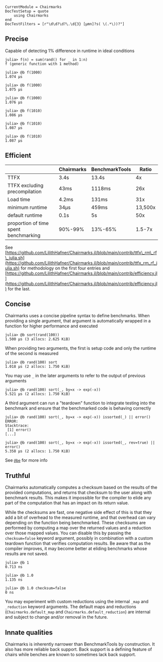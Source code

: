 ```@meta
CurrentModule = Chairmarks
DocTestSetup = quote
    using Chairmarks
end
DocTestFilters = [r"\d\d?\d?\.\d{3} [μmn]?s( \(.*\))?"]
```

## Precise

Capable of detecting 1% difference in runtime in ideal conditions

```jldoctest
julia> f(n) = sum(rand() for _ in 1:n)
f (generic function with 1 method)

julia> @b f(1000)
1.074 μs

julia> @b f(1000)
1.075 μs

julia> @b f(1000)
1.076 μs

julia> @b f(1010)
1.086 μs

julia> @b f(1010)
1.087 μs

julia> @b f(1010)
1.087 μs
```

## Efficient

|               | Chairmarks     | BenchmarkTools    | Ratio
|---------------|----------------|-------------------|-------|
| TTFX          | 3.4s           | 13.4s             | 4x
| TTFX excluding precompilation | 43ms | 1118ms      | 26x
| Load time     | 4.2ms          | 131ms             | 31x
| minimum runtime | 34μs         | 459ms             | 13,500x
| default runtime | 0.1s         | 5s                | 50x
| proportion of time spent benchmarking | 90%-99% | 13%-65% | 1.5-7x

See [https://github.com/LilithHafner/Chairmarks.jl/blob/main/contrib/ttfx\_rm\_rf\_julia.sh](https://github.com/LilithHafner/Chairmarks.jl/blob/main/contrib/ttfx_rm_rf_julia.sh)
for methodology on the first four entries and
[https://github.com/LilithHafner/Chairmarks.jl/blob/main/contrib/efficiency.jl](https://github.com/LilithHafner/Chairmarks.jl/blob/main/contrib/efficiency.jl)
for the last.

## Concise

Chairmarks uses a concise pipeline syntax to define benchmarks. When providing a single
argument, that argument is automatically wrapped in a function for higher performance and
executed

```jldoctest
julia> @b sort(rand(100))
1.500 μs (3 allocs: 2.625 KiB)
```

When providing two arguments, the first is setup code and only the runtime of the second is
measured

```jldoctest
julia> @b rand(100) sort
1.018 μs (2 allocs: 1.750 KiB)
```

You may use `_` in the later arguments to refer to the output of previous arguments

```jldoctest
julia> @b rand(100) sort(_, by=x -> exp(-x))
5.521 μs (2 allocs: 1.750 KiB)
```

A third argument can run a "teardown" function to integrate testing into the benchmark and
ensure that the benchmarked code is behaving correctly

```jldoctest
julia> @b rand(100) sort(_, by=x -> exp(-x)) issorted(_) || error()
ERROR:
Stacktrace:
 [1] error()
[...]

julia> @b rand(100) sort(_, by=x -> exp(-x)) issorted(_, rev=true) || error()
5.358 μs (2 allocs: 1.750 KiB)
```

See [`@be`](@ref) for more info

## Truthful

Chairmarks automatically computes a checksum based on the results of the provided
computations, and returns that checksum to the user along with benchmark results. This makes
it impossible for the compiler to elide any part of the computation that has an impact on
its return value.

While the checksums are fast, one negative side effect of this is that they add a bit of
overhead to the measured runtime, and that overhead can vary depending on the function being
benchmarked. These checksums are performed by computing a map over the returned values and a
reduction over those mapped values. You can disable this by passing the `checksum=false`
keyword argument, possibly in combination with a custom teardown function that verifies
computation results. Be aware that as the compiler improves, it may become better at eliding
benchmarks whose results are not saved.

```jldoctest; filter=r"\d\d?\d?\.\d{3} [μmn]?s( \(.*\))?|0 ns|<0.001 ns"
julia> @b 1
0.713 ns

julia> @b 1.0
1.135 ns

julia> @b 1.0 checksum=false
0 ns
```

You may experiment with custom reductions using the internal `_map` and `_reduction` keyword
arguments. The default maps and reductions (`Chairmarks.default_map` and
`Chairmarks.default_reduction`) are internal and subject to change and/or removal in
the future.

## Innate qualities

Chairmarks is inherently narrower than BenchmarkTools by construction. It also has more
reliable back support. Back support is a defining feature of chairs while benches are known
to sometimes lack back support.
